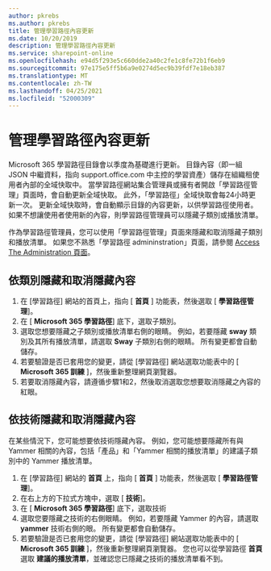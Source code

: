 ```yaml
---
author: pkrebs
ms.author: pkrebs
title: 管理學習路徑內容更新
ms.date: 10/20/2019
description: 管理學習路徑內容更新
ms.service: sharepoint-online
ms.openlocfilehash: e94d5f293e5c660dde2a40c2fe1c8fe72b1f6eb9
ms.sourcegitcommit: 97e175e5ff5b6a9e0274d5ec9b39fdf7e18eb387
ms.translationtype: MT
ms.contentlocale: zh-TW
ms.lasthandoff: 04/25/2021
ms.locfileid: "52000309"
---
```

# <a name="manage-learning-pathways-content-updates"></a>管理學習路徑內容更新
Microsoft 365 學習路徑目錄會以季度為基礎進行更新。 目錄內容（即一組 JSON 中繼資料，指向 support.office.com 中主控的學習資產）儲存在組織租使用者內部的全域快取中。 當學習路徑網站集合管理員或擁有者開啟「學習路徑管理」頁面時，會自動更新全域快取。 此外，「學習路徑」全域快取會每24小時更新一次。 更新全域快取時，會自動顯示目錄的內容更新，以供學習路徑使用者。 如果不想讓使用者使用新的內容，則學習路徑管理員可以隱藏子類別或播放清單。

作為學習路徑管理員，您可以使用「學習路徑管理」頁面來隱藏和取消隱藏子類別和播放清單。 如果您不熟悉「學習路徑 admininstration」頁面，請參閱 [Access The Administration 頁面](custom_accessadmin.md)。

## <a name="hide-and-unhide-content-by-category"></a>依類別隱藏和取消隱藏內容
1. 在 [學習路徑] 網站的首頁上，指向 [ **首頁** ] 功能表，然後選取 [ **學習路徑管理**]。
2. 在 [ **Microsoft 365 學習路徑**] 底下，選取子類別。
3. 選取您想要隱藏之子類別或播放清單右側的眼睛。 例如，若要隱藏 **sway** 類別及其所有播放清單，請選取 **Sway** 子類別右側的眼睛。 所有變更都會自動儲存。
4. 若要驗證是否已套用您的變更，請從 [學習路徑] 網站選取功能表中的 [ **Microsoft 365 訓練** ]，然後重新整理網頁瀏覽器。
5. 若要取消隱藏內容，請遵循步驟1和2，然後取消選取您想要取消隱藏之內容的紅眼。

## <a name="to-hide-and-unhide-content-by-technology"></a>依技術隱藏和取消隱藏內容
在某些情況下，您可能想要依技術隱藏內容。 例如，您可能想要隱藏所有與 Yammer 相關的內容，包括「產品」和「Yammer 相關的播放清單」的建議子類別中的 Yammer 播放清單。

1. 在 [學習路徑] 網站的 **首頁** 上，指向 [ **首頁** ] 功能表，然後選取 [ **學習路徑管理**]。
2. 在右上方的下拉式方塊中，選取 [ **技術**]。
3. 在 [ **Microsoft 365 學習路徑**] 底下，選取技術
4. 選取您要隱藏之技術的右側眼睛。 例如，若要隱藏 Yammer 的內容，請選取 **yammer** 技術右側的眼。 所有變更都會自動儲存。
5. 若要驗證是否已套用您的變更，請從 [學習路徑] 網站選取功能表中的 [ **Microsoft 365 訓練** ]，然後重新整理網頁瀏覽器。 您也可以從學習路徑 **首頁** 選取 **建議的播放清單**，並確認您已隱藏之技術的播放清單看不到。

